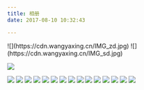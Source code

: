 ```yaml
---
title: 相册
date: 2017-08-10 10:32:43

---
```

<div id="selfPhoto">
<!-- ![](https://cdn.wangyaxing.cn/test1.jpg-blogImg)
![](https://cdn.wangyaxing.cn/3.JPG-blogImg)
![](https://cdn.wangyaxing.cn/1.JPG-blogImg)
![](https://cdn.wangyaxing.cn/2.JPG-blogImg) -->
<!-- ![title](http://img2.a0bi.com/upload/ttq/20160729/1469781927056.jpeg)
![title](http://img.mp.itc.cn/upload/20161018/59ba2cd3c30e413b8a230f9c2df619ec.jpg)
![title](http://img.mp.sohu.com/q_mini,c_zoom,w_640/upload/20170722/06e6ac6cc77c467f807604f86d18d124.jpg)
![title](http://img.smzy.com/imges/2017/0601/20170601090134369.jpg)
![title](http://img.mp.sohu.com/upload/20170604/bc49cd51c80d4df7ba69c83daf8827be_th.png) -->
![](https://cdn.wangyaxing.cn/IMG_zd.jpg)
<!-- ![](https://cdn.wangyaxing.cn/IMG_jjs.jpg) -->
![](https://cdn.wangyaxing.cn/IMG_sd.jpg)

![](https://cdn.wangyaxing.cn/IMG_xh.jpg)

![](https://cdn.wangyaxing.cn/IMG_leifeng.JPG)
![](https://cdn.wangyaxing.cn/IMG_yunhe1.JPG)
![](https://cdn.wangyaxing.cn/IMG_yunhe2.JPG)
![](https://cdn.wangyaxing.cn/IMG_yunhe3.JPG)
![](https://cdn.wangyaxing.cn/XIXI.jpg)
![](https://cdn.wangyaxing.cn/IMG_xixi.JPG)
![](https://cdn.wangyaxing.cn/IMG_xixi1.JPG)
![](https://cdn.wangyaxing.cn/IMG_duanqiao.jpeg)
![](https://cdn.wangyaxing.cn/IMG_sh.jpeg)
![](https://cdn.wangyaxing.cn/IMG_sh3.JPG)
![](https://cdn.wangyaxing.cn/SH.jpg)
![](https://cdn.wangyaxing.cn/IMG_sh1.jpeg)
![](https://cdn.wangyaxing.cn/IMG_sh2.JPG)
![](https://cdn.wangyaxing.cn/IMG_dsn1.jpg)
![](https://cdn.wangyaxing.cn/IMG_dsn.jpg)



<div class="clear"></div>
</div>